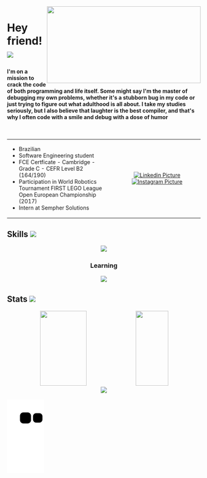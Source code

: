 <img align="right" width="400px" height="200px" src="https://user-images.githubusercontent.com/129913960/232249120-f9167bc5-b140-45ff-aeed-ae56e80f947e.png">

# Hey friend! <img src="https://images.emojiterra.com/google/noto-emoji/unicode-15/animated/1f44b.gif" width="30px">

####  I'm on a mission to crack the code of both programming and life itself. Some might say I'm the master of debugging my own problems, whether it's a stubborn bug in my code or just trying to figure out what adulthood is all about. I take my studies seriously, but I also believe that laughter is the best compiler, and that's why I often code with a smile and debug with a dose of humor 

<br>
<table>
  <tr>
    <td>
      <ul>
        <li>Brazilian</li>
        <li>Software Engineering student</li>
        <li>FCE Certficate - Cambridge - Grade C - CEFR Level B2 (164/190) 󠁧󠁢󠁥󠁮</li>
        <li>Participation in World Robotics Tournament FIRST LEGO League Open European Championship (2017)</li>
        <li>Intern at Sempher Solutions</li>
      </ul>
    </td>
    <td width="45%" align="center">
        <a href="https://www.linkedin.com/in/madufurini/"> 
          <img src="https://user-images.githubusercontent.com/129913960/232249843-9a5064c3-61c0-4098-b3a3-6ce4dabae974.png" alt="Linkedin Picture">
        </a>
        <a href="https://www.instagram.com/madu_furini/"> 
          <img src="https://user-images.githubusercontent.com/129913960/232249935-c9efac98-03cf-45d7-ad60-7549d603f39f.png" alt="Instagram Picture">
        </a>
    </td>
  </tr>
</table>

 
## Skills <img src="https://media.giphy.com/media/f9jQLaKJJl6dL0AmmZ/giphy.gif" width="30px">
  <p align="center">
    <a href="https://skillicons.dev">
      <img src="https://skillicons.dev/icons?i=html,css,javascript,php,mysql,laravel,jquery,nodejs"/>
    </a>
  </p>

  <h3 align="center">Learning</h3>
  <p align="center">
    <a href="https://skillicons.dev">
      <img src="https://skillicons.dev/icons?i=aws,java,react"/>
    </a>
  </p>

## Stats <img src="https://i.pinimg.com/originals/e4/96/0c/e4960c1d084132279f17ca869846c00c.gif" width="30px">
<div align="center">  
  <img width="49%" height="195px" src="https://github-readme-stats.vercel.app/api?username=MaduFurini&theme=dark&show_icons=true" /> 
  <img width="41%" height="195px" src="https://github-readme-stats.vercel.app/api/top-langs/?username=MaduFurini&layout=compact&hide_border=true&title_color=ff91a4&text_color=ff91a4&bg_color=0d1117" />
</div>

<div align="center">
  <img src="https://github-profile-trophy.vercel.app/?username=MaduFurini&theme=onedark)](https://github.com/MaduFurini/github-profile-trophy">
</div>

![snake gif](https://github.com/MaduFurini/MaduFurini/blob/output/github-contribution-grid-snake.svg)
